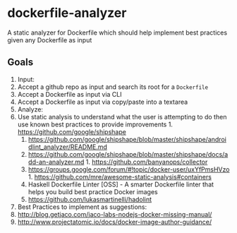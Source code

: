 # dockerfile-analyzer
A static analyzer for Dockerfile which should help implement best practices given any Dockerfile as input

## Goals

1. Input:
  1. Accept a github repo as input and search its root for a `Dockerfile`
  1. Accept a Dockerfile as input via CLI
  1. Accept a Dockerfile as input via copy/paste into a textarea
1. Analyze:
  1. Use static analysis to understand what the user is attempting to do then use known best practices to provide improvements
    1. https://github.com/google/shipshape
      1. https://github.com/google/shipshape/blob/master/shipshape/androidlint_analyzer/README.md
      1. https://github.com/google/shipshape/blob/master/shipshape/docs/add-an-analyzer.md
    1. https://github.com/banyanops/collector
      1. https://groups.google.com/forum/#!topic/docker-user/uxYfPmsHVzo
    1. https://github.com/mre/awesome-static-analysis#containers
      1. Haskell Dockerfile Linter [OSS] - A smarter Dockerfile linter that helps you build best practice Docker images
        1. https://github.com/lukasmartinelli/hadolint
1. Best Practices to implement as suggestions:
  1. http://blog.getjaco.com/jaco-labs-nodejs-docker-missing-manual/
  2. http://www.projectatomic.io/docs/docker-image-author-guidance/
